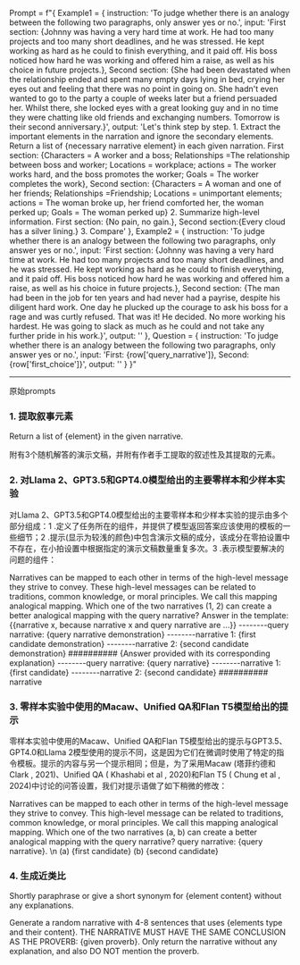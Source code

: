 
Prompt = f"{
Example1 = {
	instruction: 'To judge whether there is an analogy between the following two paragraphs, only answer yes or no.', 
	input: 'First section: {Johnny was having a very hard time at work. He had too many projects and too many short deadlines, and he was stressed. He kept working as hard as he could to finish everything, and it paid off. His boss noticed how hard he was working and offered him a raise, as well as his choice in future projects.}, Second section: {She had been devastated when the relationship ended and spent many empty days lying in bed, crying her eyes out and feeling that there was no point in going on. She hadn't even wanted to go to the party a couple of weeks later but a friend persuaded her. Whilst there, she locked eyes with a great looking guy and in no time they were chatting like old friends and exchanging numbers. Tomorrow is their second anniversary.}', 
	output: 'Let's think step by step. 1.  Extract the important elements in the narration and ignore the secondary elements. Return a list of {necessary narrative element} in each given narration. First section: {Characters = A worker and a boss; Relationships =The relationship between boss and worker; Locations = workplace; actions = The worker works hard, and the boss promotes the worker; Goals = The worker completes the work},  Second section: {Characters = A woman and one of her friends; Relationships =Friendship; Locations = unimportant elements; actions = The woman broke up, her friend comforted her, the woman perked up; Goals = The woman perked up} 2. Summarize high-level information. First section: {No pain, no gain.}, Second section:{Every cloud has a silver lining.} 3. Compare'
	}, 
Example2 = {
	instruction: 'To judge whether there is an analogy between the following two paragraphs, only answer yes or no.', 
	input: 'First section: {Johnny was having a very hard time at work. He had too many projects and too many short deadlines, and he was stressed. He kept working as hard as he could to finish everything, and it paid off. His boss noticed how hard he was working and offered him a raise, as well as his choice in future projects.}, Second section: {The man had been in the job for ten years and had never had a payrise, despite his diligent hard work. One day he plucked up the courage to ask his boss for a rage and was curtly refused. That was it! He decided. No more working his hardest. He was going to slack as much as he could and not take any further pride in his work.}', 
	output: ''
	}, 
Question = {
	instruction: 'To judge whether there is an analogy between the following two paragraphs, only answer yes or no.', 
	input: 'First: {row['query_narrative']}, Second: {row['first_choice']}', 
	output: ''
	}
}"


----
原始prompts
### 1. 提取叙事元素

Return a list of {element} in the given narrative.

附有3个随机解答的演示文稿，并附有作者手工提取的叙述性及其提取的元素。

### 2. 对Llama 2、GPT3.5和GPT4.0模型给出的主要零样本和少样本实验

对Llama 2、GPT3.5和GPT4.0模型给出的主要零样本和少样本实验的提示由多个部分组成：1 .定义了任务所在的组件，并提供了模型返回答案应该使用的模板的一些细节；2 .提示(显示为较浅的颜色)中包含演示文稿的成分，该成分在零拍设置中不存在，在小拍设置中根据指定的演示文稿数量重复多次。3 .表示模型要解决的问题的组件：

Narratives can be mapped to each other in terms of the high-level message they strive to convey. These high-level messages can be related to traditions, common knowledge, or moral principles. We call this mapping analogical mapping. Which one of the two narratives (1, 2) can create a better analogical mapping with the query narrative? Answer in the template: {{narrative x, because narrative x and query narrative are ...}}
--------query narrative: {query narrative demonstration} 
--------narrative 1: {first candidate demonstration} 
--------narrative 2: {second candidate demonstration} 
########## 
{Answer provided with its corresponding explanation} 
--------query narrative: {query narrative} 
--------narrative 1: {first candidate} 
--------narrative 2: {second candidate} 
########## 
narrative

### 3. 零样本实验中使用的Macaw、Unified QA和Flan T5模型给出的提示

零样本实验中使用的Macaw、Unified QA和Flan T5模型给出的提示与GPT3.5、GPT4.0和Llama 2模型使用的提示不同，这是因为它们在微调时使用了特定的指令模板。提示的内容与另一个提示相同；但是，为了采用Macaw (塔菲约德和Clark , 2021)、Unified QA ( Khashabi et al , 2020)和Flan T5 ( Chung et al , 2024)中讨论的问答设置，我们对提示语做了如下稍微的修改：

Narratives can be mapped to each other in terms of the high-level message they strive to convey. This high-level message can be related to traditions, common knowledge, or moral principles. We call this mapping analogical mapping. Which one of the two narratives (a, b) can create a better analogical mapping with the query narrative? query narrative: {query narrative}. \\n (a) {first candidate} (b) {second candidate}

### 4. 生成近类比

Shortly paraphrase or give a short synonym for {element content} without any explanations.

Generate a random narrative with 4-8 sentences that uses {elements type and their content}. THE NARRATIVE MUST HAVE THE SAME CONCLUSION AS THE PROVERB: {given proverb}. Only return the narrative without any explanation, and also DO NOT mention the proverb.



